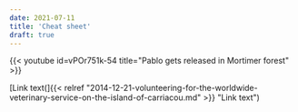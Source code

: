 ```yaml
---
date: 2021-07-11
title: 'Cheat sheet'
draft: true
---
```


{{< youtube id=vPOr751k-54 title="Pablo gets released in Mortimer forest" >}}

[Link text(]{{< relref "2014-12-21-volunteering-for-the-worldwide-veterinary-service-on-the-island-of-carriacou.md" >}} "Link text")